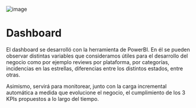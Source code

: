 ![image](https://github.com/LucaTraversa17/ProyectoFinalHenry/assets/88990751/9493813c-2cb9-4aa9-9ccd-02674d531801)

# Dashboard

El dashboard se desarrolló con la herramienta de PowerBI. En él se pueden observar distintas variables que consideramos útiles para el desarrollo del negocio como por ejemplo reviews por plataforma, por categorías, incidencias en las estrellas, diferencias entre los distintos estados, entre otras. 

Asimismo, servirá para monitorear, junto con la carga incremental automática a medida que evolucione el negocio, el cumplimiento de los 3 KPIs propuestos a lo largo del tiempo. 
